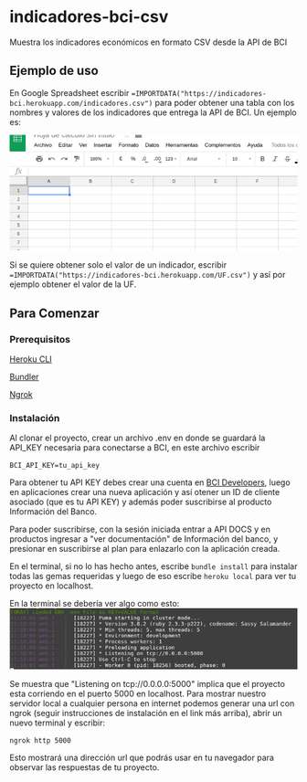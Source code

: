 # indicadores-bci-csv

Muestra los indicadores económicos en formato CSV desde la API de BCI

## Ejemplo de uso 

En Google Spreadsheet escribir `=IMPORTDATA("https://indicadores-bci.herokuapp.com/indicadores.csv")` para poder obtener una tabla con los nombres y valores de los indicadores que entrega la API de BCI. Un ejemplo es:

![example](./images/indicadorescsv.gif)

Si se quiere obtener solo el valor de un indicador, escribir `=IMPORTDATA("https://indicadores-bci.herokuapp.com/UF.csv")` y así por ejemplo obtener el valor de la UF.

## Para Comenzar

### Prerequisitos

[Heroku CLI](https://devcenter.heroku.com/articles/heroku-cli)

[Bundler](http://bundler.io/)

[Ngrok](https://ngrok.com/download)


### Instalación

Al clonar el proyecto, crear un archivo .env en donde se guardará la API_KEY necesaria para conectarse a BCI, en este archivo escribir 

```
BCI_API_KEY=tu_api_key
```

Para obtener tu API KEY debes crear una cuenta en [BCI Developers](https://developers.bci.cl), luego en aplicaciones crear una nueva aplicación y así otener un ID de cliente asociado (que es tu API KEY) y además poder suscribirse al producto Información del Banco.

Para poder suscribirse, con la sesión iniciada entrar a API DOCS y en productos ingresar a "ver documentación" de Información del banco, y presionar en suscribirse al plan para enlazarlo con la aplicación creada.

En el terminal, si no lo has hecho antes, escribe `bundle install` para instalar todas las gemas requeridas y luego de eso escribe `heroku local` para ver tu proyecto en localhost.

En la terminal se debería ver algo como esto:
![heroku](./images/heroku.png)

Se muestra que "Listening on tcp://0.0.0.0:5000" implica que el proyecto esta corriendo en el puerto 5000 en localhost. Para mostrar nuestro servidor local a cualquier persona en internet podemos generar una url con ngrok (seguir instrucciones de instalación en el link más arriba), abrir un nuevo terminal y escribir:

```
ngrok http 5000
```

Esto mostrará una dirección url que podrás usar en tu navegador para observar las respuestas de tu proyecto.
